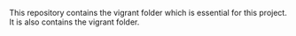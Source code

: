 This repository contains the vigrant folder which is essential for this project. It is also contains the vigrant folder.
